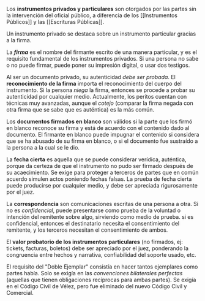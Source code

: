Los **instrumentos privados y particulares** son otorgados por las partes sin la intervención del oficial público, a diferencia de los [[Instrumentos Públicos]] y las [[Escrituras Públicas]].

Un instrumento privado se destaca sobre un instrumento particular gracias a la firma.

La **_firma_** es el nombre del firmante escrito de una manera particular, y es el requisito fundamental de los instrumentos privados. Si una persona no sabe o no puede firmar, puede poner su impresión digital, o usar dos testigos.

Al ser un documento privado, su autenticidad _debe ser probada_. El **reconocimiento de la firma** importa el reconocimiento del cuerpo del instrumento. Si la persona _niega_ la firma, entonces se procede a probar su autenticidad por cualquier medio. Actualmente, los peritos cuentan con técnicas muy avanzadas, aunque el _cotejo_ (comparar la firma negada con otra firma que se sabe que es auténtica) es la más común.

Los **documentos firmados en blanco** son válidos si la parte que los firmó en blanco reconoce su firma y está de acuerdo con el contenido dado al documento. El firmante en blanco puede impugnar el contenido si considera que se ha abusado de su firma en blanco, o si el documento fue sustraído a la persona a la cual se le dio.

La **fecha cierta** es aquella que se puede considerar verídica, auténtica, porque da certeza de que el instrumento no pudo ser firmado después de su acaecimiento. Se exige para proteger a terceros de partes que en común acuerdo simulen actos poniendo fechas falsas. La prueba de fecha cierta puede producirse por cualquier medio, y debe ser apreciada rigurosamente por el juez.

La **correspondencia** son comunicaciones escritas de una persona a otra. Si no es _confidencial_, puede presentarse como prueba de la voluntad o intención del remitente sobre algo, sirviendo como medio de prueba. si es confidencial, entonces el destinatario necesita el consentimiento del remitente, y los terceros necesitan el consentimiento de ambos.

El **valor probatorio de los instrumentos particulares** (no firmados, ej: tickets, facturas, boletos) debe ser apreciado por el juez, ponderando la congruencia entre hechos y narrativa, confiabilidad del soporte usado, etc.

El requisito del "Doble Ejemplar" consistía en hacer tantos ejemplares como partes había. Solo se exigía en las _convenciones bilaterales perfectas_ (aquellas que tienen obligaciones recíprocas para ambas partes). Se exigía en el Código Civil de Vélez, pero fue eliminado del nuevo Código Civil y Comercial.
